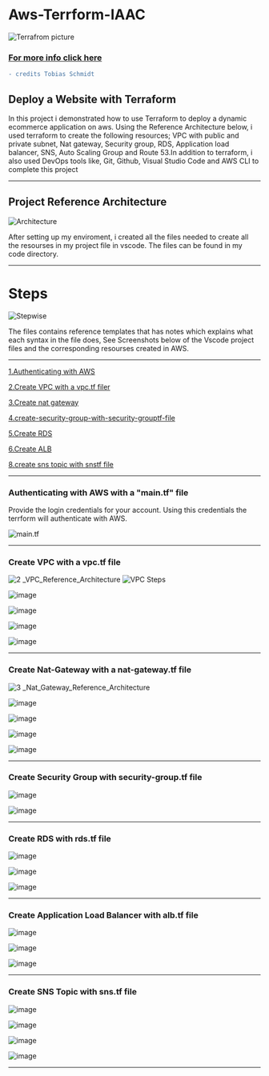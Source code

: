
# Aws-Terrform-IAAC
![Terrafrom picture](https://user-images.githubusercontent.com/90862957/227426615-8b63b964-ae25-4a7e-821a-c24e320b3a64.png)

### [For more info click here](https://blog.awsfundamentals.com/what-is-terraform)

```diff
- credits Tobias Schmidt 
```


## Deploy a Website with Terraform

In this project i demonstrated how to use Terraform to deploy a dynamic ecommerce application on aws. Using the Reference Architecture below, i used terraform to create the following resources; VPC with public and private subnet, Nat gateway, Security group, RDS, Application load balancer, SNS, Auto Scaling Group and Route 53.In addition to terraform, i also used DevOps tools like, Git, Github, Visual Studio Code and AWS CLI to complete this project


****
## Project Reference Architecture

![Architecture](https://user-images.githubusercontent.com/90862957/227430090-a4960b88-f0d3-417e-b611-13fefdc35651.png)


After setting up my enviroment, i created all the files needed to create all the resourses in my project file in vscode. The files can be found in my code directory.
****
# Steps
![Stepwise](https://user-images.githubusercontent.com/90862957/227430645-6299cec0-4a2d-491c-93c3-775fe27bab7a.png)

The files contains reference templates that has notes which explains what each syntax in the file does, See Screenshots below of the Vscode project files and the corresponding resourses created in AWS.

- - -

[1.Authenticating with AWS ](#authenticating-with-aws-with-a-maintf-file)

[2.Create VPC with a vpc.tf filer](https://github.com/ArcProjects/Aws-Terrform-iaac/blob/main/README.md#create-vpc-with-a-vpctf-file)

[3.Create nat gateway](#create-nat-gateway-with-a-nat-gatewaytf-file)

[4.create-security-group-with-security-grouptf-file](#create-security-group-with-security-grouptf-file)

[5.Create RDS](#Create-RDS-with-rdstf-file)

[6.Create ALB](#create-application-load-balancer-with-albtf-file)

[8.create sns topic with snstf file](#create-sns-topic-with-snstf-file)

- - -

### Authenticating with AWS with a "main.tf" file
Provide the login credentials for your account. Using this credentials the terrform will authenticate with AWS.

![main.tf](https://user-images.githubusercontent.com/90862957/227527109-b49b570c-438e-44b9-ada1-1684be450234.png)


- - -

### Create VPC with a vpc.tf file


![2 _VPC_Reference_Architecture](https://user-images.githubusercontent.com/90862957/227527465-adf28d8e-1e8b-499a-bc8f-d114683c10c5.png)
![VPC Steps](https://user-images.githubusercontent.com/90862957/227527656-3942fb27-e17d-4036-a4d5-31533c76f2fb.png)



![image](https://user-images.githubusercontent.com/90862957/227531052-729eac70-5842-4442-b794-245dedcd60ca.png)

![image](https://user-images.githubusercontent.com/90862957/227531468-cae20733-6c93-44b9-963a-4353f23c3bf7.png)

![image](https://user-images.githubusercontent.com/90862957/227531599-aa378d63-020c-4310-9ea3-36399fa11086.png)

![image](https://user-images.githubusercontent.com/90862957/227531877-4c9d6706-5417-4523-9fa2-4f8a24058ab6.png)
- - -



### Create Nat-Gateway with a nat-gateway.tf file

![3 _Nat_Gateway_Reference_Architecture](https://user-images.githubusercontent.com/115881685/226754428-bdd57e8a-4abc-47f6-9fb5-71f0709d7c4e.jpg)

![image](https://user-images.githubusercontent.com/90862957/227536397-7e9e5e29-92d7-4eea-9134-ae40b4459f6b.png)

![image](https://user-images.githubusercontent.com/90862957/227535221-96c45760-e4e7-4e1c-8a06-c2369c48de8f.png)

![image](https://user-images.githubusercontent.com/90862957/227535686-c022481e-f9ea-4af8-be87-645bc90c3090.png)

![image](https://user-images.githubusercontent.com/90862957/227535792-b81bf3d2-0984-4abb-b731-7ea2ae2b9181.png)

- - -



### Create Security Group with security-group.tf file



![image](https://user-images.githubusercontent.com/90862957/227539087-3679aabb-74d2-4e68-853e-9bc50d8e741d.png)


![image](https://user-images.githubusercontent.com/90862957/227539309-f1e73fe2-8715-4209-a158-3b4ad3f0f61a.png)
- - -



### Create RDS with rds.tf file

![image](https://user-images.githubusercontent.com/90862957/227547363-bcfe75eb-3185-43dc-94e4-30be317d60ab.png)


![image](https://user-images.githubusercontent.com/90862957/227547607-6a1bb62b-285a-4f09-b9bc-7105634da541.png)


![image](https://user-images.githubusercontent.com/90862957/227547960-99a8e8e5-2320-43fe-952c-1e3f21083c83.png)

- - -



### Create Application Load Balancer with alb.tf file


![image](https://user-images.githubusercontent.com/115881685/226756595-69809979-a259-4a67-926d-17b2131d7bfe.png)

![image](https://user-images.githubusercontent.com/115881685/226756715-de9cfad4-5c93-4a83-917d-f0b6b7448855.png)

![image](https://user-images.githubusercontent.com/115881685/226756807-897aa736-67eb-4c44-9313-0b393001e0ce.png)
- - -



### Create SNS Topic with sns.tf file


![image](https://user-images.githubusercontent.com/115881685/226757096-c06d3b0a-9b37-47bd-8c9e-92eeb6b28998.png)

![image](https://user-images.githubusercontent.com/115881685/226757223-05bb3c26-eb8f-4cb5-a28e-5f4378e860dc.png)

![image](https://user-images.githubusercontent.com/115881685/226757323-0ae54868-6935-4207-94c0-2d7603a6682f.png)

![image](https://user-images.githubusercontent.com/115881685/226757414-ed0d8963-7895-43cd-828a-aa4417f3fcb7.png)
- - -
